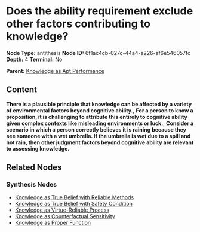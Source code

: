 # Does the ability requirement exclude other factors contributing to knowledge?

**Node Type:** antithesis
**Node ID:** 6f1ac4cb-027c-44a4-a226-af6e546057fc
**Depth:** 4
**Terminal:** No

**Parent:** [Knowledge as Apt Performance](knowledge-as-apt-performance-synthesis-6ea8e5d4-d9e3-4079-8b6f-9ca1f043a1df.md)

## Content

**There is a plausible principle that knowledge can be affected by a variety of environmental factors beyond cognitive ability.**, **For a person to know a proposition, it is challenging to attribute this entirely to cognitive ability given complex contexts like misleading environments or luck.**, **Consider a scenario in which a person correctly believes it is raining because they see someone with a wet umbrella. If the umbrella is wet due to a spill and not rain, then other judgment factors beyond cognitive ability are relevant to assessing knowledge.**

## Related Nodes

### Synthesis Nodes

- [Knowledge as True Belief with Reliable Methods](knowledge-as-true-belief-with-reliable-methods-synthesis-8a7856c0-da84-466e-9c9f-d77b95348fa4.md)
- [Knowledge as True Belief with Safety Condition](knowledge-as-true-belief-with-safety-condition-synthesis-a23aac17-c7c7-45a4-afce-c40a133cfa85.md)
- [Knowledge as Virtue-Reliable Process](knowledge-as-virtue-reliable-process-synthesis-ae1a5f17-d843-4bfb-ada7-ec9eb846d0d2.md)
- [Knowledge as Counterfactual Sensitivity](knowledge-as-counterfactual-sensitivity-synthesis-01179fcd-6371-4a4c-8f51-b77e41db43f3.md)
- [Knowledge as Proper Function](knowledge-as-proper-function-synthesis-9728e119-6686-4785-a953-ac0fc7394fac.md)
